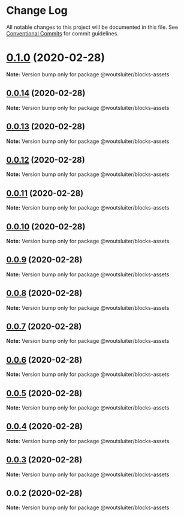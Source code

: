 # Change Log

All notable changes to this project will be documented in this file.
See [Conventional Commits](https://conventionalcommits.org) for commit guidelines.

# [0.1.0](https://github.com/woutsluiter/blocks/compare/v0.0.14...v0.1.0) (2020-02-28)

**Note:** Version bump only for package @woutsluiter/blocks-assets





## [0.0.14](https://github.com/woutsluiter/blocks/compare/v0.0.13...v0.0.14) (2020-02-28)

**Note:** Version bump only for package @woutsluiter/blocks-assets





## [0.0.13](https://github.com/woutsluiter/blocks/compare/v0.0.12...v0.0.13) (2020-02-28)

**Note:** Version bump only for package @woutsluiter/blocks-assets





## [0.0.12](https://github.com/woutsluiter/blocks/compare/v0.0.11...v0.0.12) (2020-02-28)

**Note:** Version bump only for package @woutsluiter/blocks-assets





## [0.0.11](https://github.com/woutsluiter/blocks/compare/v0.0.10...v0.0.11) (2020-02-28)

**Note:** Version bump only for package @woutsluiter/blocks-assets





## [0.0.10](https://github.com/woutsluiter/blocks/compare/v0.0.9...v0.0.10) (2020-02-28)

**Note:** Version bump only for package @woutsluiter/blocks-assets





## [0.0.9](https://github.com/woutsluiter/blocks/compare/v0.0.8...v0.0.9) (2020-02-28)

**Note:** Version bump only for package @woutsluiter/blocks-assets





## [0.0.8](https://github.com/woutsluiter/blocks/compare/v0.0.7...v0.0.8) (2020-02-28)

**Note:** Version bump only for package @woutsluiter/blocks-assets





## [0.0.7](https://github.com/woutsluiter/blocks/compare/v0.0.6...v0.0.7) (2020-02-28)

**Note:** Version bump only for package @woutsluiter/blocks-assets





## [0.0.6](https://github.com/woutsluiter/blocks/compare/v0.0.5...v0.0.6) (2020-02-28)

**Note:** Version bump only for package @woutsluiter/blocks-assets





## [0.0.5](https://github.com/woutsluiter/blocks/compare/v0.0.4...v0.0.5) (2020-02-28)

**Note:** Version bump only for package @woutsluiter/blocks-assets





## [0.0.4](https://github.com/woutsluiter/blocks/compare/v0.0.3...v0.0.4) (2020-02-28)

**Note:** Version bump only for package @woutsluiter/blocks-assets





## [0.0.3](https://github.com/woutsluiter/blocks/compare/v0.0.2...v0.0.3) (2020-02-28)

**Note:** Version bump only for package @woutsluiter/blocks-assets





## 0.0.2 (2020-02-28)

**Note:** Version bump only for package @woutsluiter/blocks-assets
